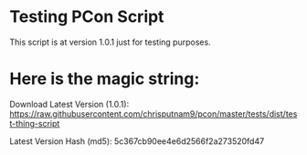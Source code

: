 # Testing PCon Script

This script is at version 1.0.1 just for testing purposes.

# Here is the magic string:

Download Latest Version (1.0.1):
https://raw.githubusercontent.com/chrisputnam9/pcon/master/tests/dist/test-thing-script

Latest Version Hash (md5):
5c367cb90ee4e6d2566f2a273520fd47
